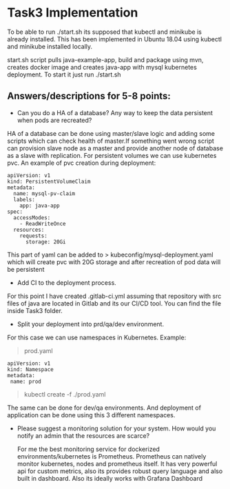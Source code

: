 # Task3 Implementation
To be able to run ./start.sh its supposed that kubectl and minikube is already installed.
This has been implemented in Ubuntu 18.04 using kubectl and minikube installed locally.

start.sh script pulls java-example-app, build and package using mvn, creates docker image and creates java-app with mysql kubernetes deployment.
To start it just run ./start.sh


## Answers/descriptions for 5-8 points:
-  Can you do a HA of a database? Any way to keep the data persistent when pods are
  recreated?
 
 HA of a database can be done using master/slave logic and adding some scripts which can check health of master.If something went wrong script can provision slave node as a master and provide another node of database as a slave with replication.
 For persistent volumes we can use  kubernetes pvc. An example of pvc creation during deployment:
 ```
 apiVersion: v1
 kind: PersistentVolumeClaim
 metadata:
   name: mysql-pv-claim
   labels:
     app: java-app
 spec:
   accessModes:
     - ReadWriteOnce
   resources:
     requests:
       storage: 20Gi
 ```
 This part of yaml can be added to > kubeconfig/mysql-deployment.yaml which will create pvc with 20G storage and after recreation of pod data will be persistent
 
 -  Add CI to the deployment process.
 
 For this point I have created .gitlab-ci.yml assuming that repository with src files of java are located in Gitlab and its our CI/CD tool.
 You can find the file inside Task3 folder.
 
 - Split your deployment into prd/qa/dev environment.
 
 For this case we can use namespaces in Kubernetes.
 Example:
 > prod.yaml
 ```aidl
apiVersion: v1
kind: Namespace
metadata:
  name: prod
```
> kubectl create -f ./prod.yaml

The same can be done for dev/qa environments. And deployment of application can be done using this 3 different namespaces.

- Please suggest a monitoring solution for your system. How would you notify an admin
  that the resources are scarce?
 
  For me the best monitoring service for dockerized environments/kubernetes is Prometheus.
  Prometheus can natively monitor kubernetes, nodes and prometheus itself.
  It has very powerful api for custom metrics, also its provides robust query language and also built in dashboard.
  Also its ideally works with Grafana Dashboard 